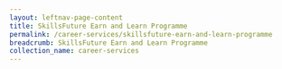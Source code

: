 ```yaml
---
layout: leftnav-page-content
title: SkillsFuture Earn and Learn Programme
permalink: /career-services/skillsfuture-earn-and-learn-programme
breadcrumb: SkillsFuture Earn and Learn Programme
collection_name: career-services
---
```

